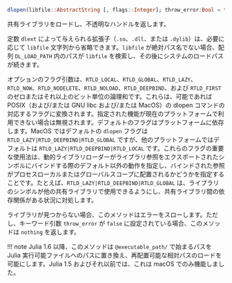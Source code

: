 ```julia
dlopen(libfile::AbstractString [, flags::Integer]; throw_error:Bool = true)
```

共有ライブラリをロードし、不透明なハンドルを返します。

定数 `dlext` によって与えられる拡張子（`.so`、`.dll`、または `.dylib`）は、必要に応じて `libfile` 文字列から省略できます。`libfile` が絶対パス名でない場合、配列 `DL_LOAD_PATH` 内のパスが `libfile` を検索し、その後にシステムのロードパスが続きます。

オプションのフラグ引数は、`RTLD_LOCAL`、`RTLD_GLOBAL`、`RTLD_LAZY`、`RTLD_NOW`、`RTLD_NODELETE`、`RTLD_NOLOAD`、`RTLD_DEEPBIND`、および `RTLD_FIRST` のゼロまたはそれ以上のビット単位の論理和です。これらは、可能であれば POSIX（および/または GNU libc および/または MacOS）の dlopen コマンドの対応するフラグに変換されます。指定された機能が現在のプラットフォームで利用できない場合は無視されます。デフォルトのフラグはプラットフォームに依存します。MacOS ではデフォルトの `dlopen` フラグは `RTLD_LAZY|RTLD_DEEPBIND|RTLD_GLOBAL` ですが、他のプラットフォームではデフォルトは `RTLD_LAZY|RTLD_DEEPBIND|RTLD_LOCAL` です。これらのフラグの重要な使用法は、動的ライブラリローダーがライブラリ参照をエクスポートされたシンボルにバインドする際のデフォルト以外の動作を指定し、バインドされた参照がプロセスローカルまたはグローバルスコープに配置されるかどうかを指定することです。たとえば、`RTLD_LAZY|RTLD_DEEPBIND|RTLD_GLOBAL` は、ライブラリのシンボルが他の共有ライブラリで使用できるようにし、共有ライブラリ間の依存関係がある状況に対処します。

ライブラリが見つからない場合、このメソッドはエラーをスローします。ただし、キーワード引数 `throw_error` が `false` に設定されている場合、このメソッドは `nothing` を返します。

!!! note
    Julia 1.6 以降、このメソッドは `@executable_path/` で始まるパスを Julia 実行可能ファイルへのパスに置き換え、再配置可能な相対パスのロードを可能にします。Julia 1.5 およびそれ以前では、これは macOS でのみ機能しました。

